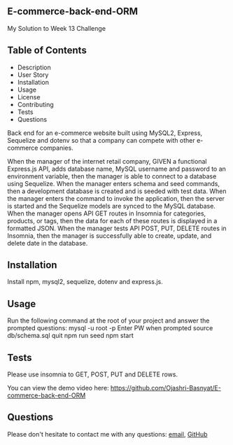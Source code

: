 ## E-commerce-back-end-ORM

My Solution to Week 13 Challenge

## Table of Contents

- Description
- User Story
- Installation
- Usage
- License
- Contributing
- Tests
- Questions

Back end for an e-commerce website built using MySQL2, Express, Sequelize and dotenv so that a company can compete with other e-commerce companies.

When the manager of the internet retail company, GIVEN a functional Express.js API, adds database name, MySQL username and password to an environment variable, then the manager is able to connect
to a database using Sequelize.
When the manager enters schema and seed commands, then a development database is created and is seeded with test data.
When the manager enters the command to invoke the application, then the server is started and the Sequelize models are synced to the MySQL database. 
When the manager opens API GET routes in Insomnia for categories, products, or tags, then the data for each of these routes is displayed in a formatted JSON. 
When the manager tests API POST, PUT, DELETE routes in Insomnia, then the manager is successfully able to create, update, and delete date in the database. 

## Installation
Install npm, mysql2, sequelize, dotenv and express.js. 

## Usage
Run the following command at the root of your project and answer the prompted questions: 
mysql -u root -p 
Enter PW when prompted
source db/schema.sql
quit
npm run seed
npm start

## Tests
Please use insomnia to GET, POST, PUT and DELETE rows.

You can view the demo video here: https://github.com/Ojashri-Basnyat/E-commerce-back-end-ORM

## Questions
Please don't hesitate to contact me with any questions: [email](mailto:basnyat.ojashri@gmail.com), [GitHub](https://github.com/Ojashri-Basnyat)<br />

